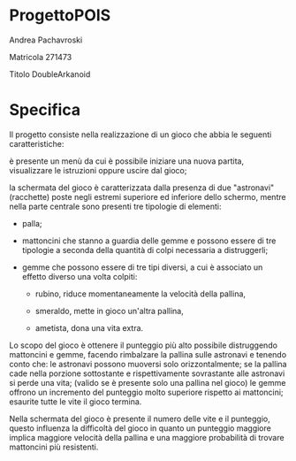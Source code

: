 # ProgettoPOIS

Andrea Pachavroski

Matricola 271473

Titolo DoubleArkanoid

# Specifica
Il progetto consiste nella realizzazione di un gioco che abbia le seguenti caratteristiche:

è presente un menù da cui è possibile iniziare una nuova partita, visualizzare le istruzioni oppure uscire dal gioco;

la schermata del gioco è caratterizzata dalla presenza di due "astronavi"(racchette) poste negli estremi superiore ed inferiore dello schermo, mentre nella parte centrale sono presenti tre tipologie di elementi:
- palla;
- mattoncini che stanno a guardia delle gemme e possono essere di tre tipologie a seconda della quantità di colpi necessaria a distruggerli;
- gemme che possono essere di tre tipi diversi, a cui è associato un effetto diverso una volta colpiti:

  - rubino, riduce momentaneamente la velocità della pallina,
  
  - smeraldo, mette in gioco un'altra pallina,
  
  - ametista, dona una vita extra.
  

Lo scopo del gioco è ottenere il punteggio più alto possibile distruggendo mattoncini e gemme, facendo rimbalzare la pallina sulle astronavi e tenendo conto che:
le astronavi possono muoversi solo orizzontalmente;
se la pallina cade nella porzione sottostante e rispettivamente sovrastante alle astronavi si perde una vita; (valido se è presente solo una pallina nel gioco)
le gemme offrono un incremento del punteggio molto superiore rispetto ai mattoncini;
esaurite tutte le vite il gioco termina.

Nella schermata del gioco è presente il numero delle vite e il punteggio, questo influenza la difficoltà del gioco in quanto un punteggio maggiore implica maggiore velocità della pallina e una maggiore probabilità di trovare mattoncini
più resistenti.
